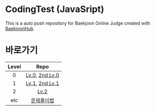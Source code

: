 # CodingTest (JavaSript)

This is a auto push repository for Baekjoon Online Judge created with [BaekjoonHub](https://github.com/BaekjoonHub/BaekjoonHub).

# 바로가기

|Level|Repo|
|:--:|:--:|
|0|[Lv.0](/프로그래머스/Lv.0/), [2nd Lv.0](/프로그래머스/0/)|
|1|[Lv.1](/프로그래머스/Lv.1/), [2nd Lv.1](/프로그래머스/1/)|
|2|[Lv.2](/프로그래머스/2/)|
|etc|[문제풀이법](/프로그래머스/README.md)|
